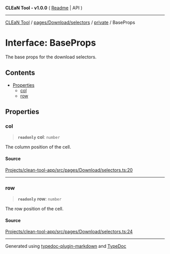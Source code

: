 **CLEaN Tool - v1.0.0** ( [Readme](../../../../../README.md) \| API )

***

[CLEaN Tool](../../../../../modules.md) / [pages/Download/selectors](../../README.md) / [private](../README.md) / BaseProps

# Interface: BaseProps

The base props for the download selectors.

## Contents

- [Properties](BaseProps.md#properties)
  - [col](BaseProps.md#col)
  - [row](BaseProps.md#row)

## Properties

### col

> **`readonly`** **col**: `number`

The column position of the cell.

#### Source

[Projects/clean-tool-app/src/pages/Download/selectors.ts:20](https://github.com/yuckyh/clean-tool-app/)

***

### row

> **`readonly`** **row**: `number`

The row position of the cell.

#### Source

[Projects/clean-tool-app/src/pages/Download/selectors.ts:24](https://github.com/yuckyh/clean-tool-app/)

***

Generated using [typedoc-plugin-markdown](https://www.npmjs.com/package/typedoc-plugin-markdown) and [TypeDoc](https://typedoc.org/)

